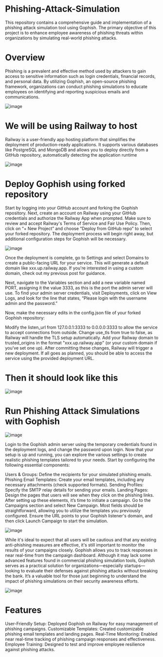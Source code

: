 # Phishing-Attack-Simulation
This repository contains a comprehensive guide and implementation of a phishing attack simulation tool using Gophish. The primary objective of this project is to enhance employee awareness of phishing threats within organizations by simulating real-world phishing attacks.

# Overview
Phishing is a prevalent and effective method used by attackers to gain access to sensitive information such as login credentials, financial records, and personal data. By utilizing Gophish, an open-source phishing framework, organizations can conduct phishing simulations to educate employees on identifying and reporting suspicious emails and communications.


[](https://www.google.com/url?sa=i&url=https%3A%2F%2Fwww.cloudflare.com%2Flearning%2Faccess-management%2Fphishing-attack%2F&psig=AOvVaw21iFDC0zvDz7wOsS6hDKfi&ust=1727466897504000&source=images&cd=vfe&opi=89978449&ved=0CBQQjRxqFwoTCJDv8Omx4YgDFQAAAAAdAAAAABAE)![image](https://github.com/user-attachments/assets/193bec95-4800-4385-a896-b85f40aca967)



# We will be using Railway to host
Railway is a user-friendly app hosting platform that simplifies the deployment of production-ready applications. It supports various databases like PostgreSQL and MongoDB and allows you to deploy directly from a GitHub repository, automatically detecting the application runtime



[](https://alphasec.io/content/images/2022/07/Railway.png)![image](https://github.com/user-attachments/assets/fcfb4765-0f07-4b6c-a924-bedec24631c2)


# Deploy Gophish using forked repository
Start by logging into your GitHub account and forking the Gophish repository. Next, create an account on Railway using your GitHub credentials and authorize the Railway App when prompted. Make sure to review and accept Railway's Terms of Service and Fair Use Policy. Then, click on “+ New Project” and choose “Deploy from GitHub repo” to select your forked repository. The deployment process will begin right away, but additional configuration steps for Gophish will be necessary.




[
](https://alphasec.io/content/images/2022/07/Railway-new-project.png)![image](https://github.com/user-attachments/assets/7785cb08-f9f4-4574-97d7-c8056784aa0b)


Once the deployment is complete, go to Settings and select Domains to create a public-facing URL for your service. This will generate a default domain like xxx.up.railway.app. If you're interested in using a custom domain, check out my previous post for guidance.

Next, navigate to the Variables section and add a new variable named PORT, assigning it the value 3333, as this is the port the admin server will use. To find your admin server credentials, visit Deployments, click on View Logs, and look for the line that states, “Please login with the username admin and the password.”

Now, make the necessary edits in the config.json file of your forked Gophish repository:

Modify the listen_url from 127.0.0.1:3333 to 0.0.0.0:3333 to allow the service to accept connections from outside.
Change use_tls from true to false, as Railway will handle the TLS setup automatically.
Add your Railway domain to trusted_origins in the format "xxx.up.railway.app" (or your custom domain if you’ve set one up).
After committing these changes, Railway will trigger a new deployment. If all goes as planned, you should be able to access the service using the provided deployment URL.

# Then it should look like this

[
](https://alphasec.io/content/images/2023/01/Gophish-login.png)![image](https://github.com/user-attachments/assets/f3d48d29-a63e-46b7-a474-333e7c5e02bf)

# Run Phishing Attack Simulations with Gophish

[
](https://alphasec.io/content/images/2023/01/Gophish-dashboard.png)![image](https://github.com/user-attachments/assets/d1575a66-75fe-4da0-a05c-bac346224b44)

Login to the Gophish admin server using the temporary credentials found in the deployment logs, and change the password upon login.
Now that your setup is up and running, you can explore the various settings to create realistic phishing templates tailored to your needs. Start by configuring the following essential components:

Users & Groups: Define the recipients for your simulated phishing emails.
Phishing Email Templates: Create your email templates, including any necessary attachments (check supported formats).
Sending Profiles: Specify the SMTP relay details for sending your emails.
Landing Pages: Design the pages that users will see when they click on the phishing links.
After setting up these elements, it’s time to initiate a campaign. Go to the Campaigns section and select New Campaign. Most fields should be straightforward, allowing you to utilize the templates you previously configured. Ensure the URL points to your Gophish listener's domain, and then click Launch Campaign to start the simulation.


[
](https://alphasec.io/content/images/2023/01/Gophish-new-campaign.png)![image](https://github.com/user-attachments/assets/14fb041d-222f-4586-9eab-b503e0e39c30)

While it's ideal to expect that all users will be cautious and that any existing anti-phishing measures are effective, it's still important to monitor the results of your campaigns closely. Gophish allows you to track responses in near real-time from the campaign dashboard. Although it may lack some advanced features found in commercial phishing simulation tools, Gophish serves as a practical solution for organizations—especially startups—looking to evaluate their defenses against phishing attacks without breaking the bank. It’s a valuable tool for those just beginning to understand the impact of phishing simulations on their security awareness efforts.

[
](https://alphasec.io/content/images/size/w1600/2023/01/image-1.png)![image](https://github.com/user-attachments/assets/5e23f762-0f61-4351-9e80-1586dd577e17)



# Features
User-Friendly Setup: Deployed Gophish on Railway for easy management of phishing campaigns.
Customizable Templates: Created customizable phishing email templates and landing pages.
Real-Time Monitoring: Enabled near real-time tracking of phishing campaign responses and effectiveness.
Employee Training: Designed to test and improve employee resilience against phishing attacks.


